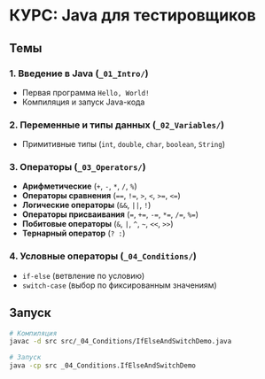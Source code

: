 # КУРС: Java для тестировщиков


## Темы
### 1. Введение в Java (`_01_Intro/`)
- Первая программа `Hello, World!`
- Компиляция и запуск Java-кода

### 2. Переменные и типы данных (`_02_Variables/`)
- Примитивные типы (`int`, `double`, `char`, `boolean`, `String`)

### 3. Операторы (`_03_Operators/`)
- **Арифметические** (`+`, `-`, `*`, `/`, `%`)
- **Операторы сравнения** (`==`, `!=`, `>`, `<`, `>=`, `<=`)
- **Логические операторы** (`&&`, `||`, `!`)
- **Операторы присваивания** (`=`, `+=`, `-=`, `*=`, `/=`, `%=`)
- **Побитовые операторы** (`&`, `|`, `^`, `~`, `<<`, `>>`)
- **Тернарный оператор** (`? :`)

### 4. Условные операторы (`_04_Conditions/`)
- `if-else` (ветвление по условию)
- `switch-case` (выбор по фиксированным значениям)

## Запуск 
```sh
# Компиляция
javac -d src src/_04_Conditions/IfElseAndSwitchDemo.java

# Запуск
java -cp src _04_Conditions.IfElseAndSwitchDemo
